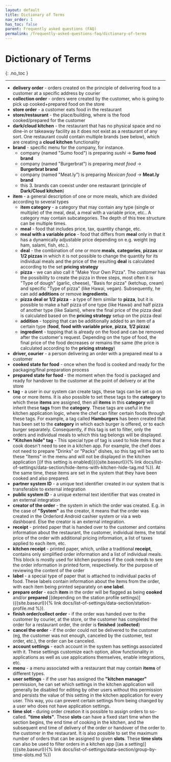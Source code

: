 ```yaml
---
layout: default
title: Dictionary of Terms
nav_order: 1
has_toc: false
parent: Frequently asked questions (FAQ)
permalink: /frequently-asked-questions-faq/dictionary-of-terms
---
```


# Dictionary of Terms
{: .no_toc }

---

- **delivery order** - orders created on the principle of delivering food to a customer at a specific address by courier
- **collection order** - orders were created by the customer, who is going to pick up cooked+prepared food on the store
- **store order** - a customer eats food in the restaurant
- **store/restaurant** - the place/building, where is the food cooked/prepared for the customer
- **dark/cloud kitchen** - the restaurant that has no physical space and no dine-in or takeaway facility as it does not exist as a restaurant of any sort. One restaurant could contain multiple brands (see below), which are creating a **cloud kitchen** functionality
- **brand** - specific menu for the company, for instance. 
	- company (named "Sumo food") is preparing _sushi_ -> **Sumo food brand**
	- company (named "Burgerbrat") is preparing _meat food_ -> **Burgerbrat brand**
	- company (named "Meat.ly") is preparing _Mexican food_ -> **Meat.ly brand**
	- this 3. brands can coexist under one restaurant (principle of **Dark/Cloud kitchen**)
- **item** - a general description of one or more meals, which are divided according to several types
	- **item category** - a category that may contain any type (single or multiple) of the meal, deal, a meal with a variable price, etc.. A category may contain subcategories. The depth of this tree structure can be multiple times.
	- **meal** - food that includes price, tax, quantity change, etc.
	- **meal with a variable price** - food that differs from **meal** only in that it has a dynamically adjustable price depending on e.g. weight (eg ham, salami, fish, etc.).
	- **deal** - the combination of one or more **meals**, **categories**, **pizzas** or **1/2 pizzas** in which it is not possible to change the quantity for its individual meals and the price of the resulting **deal** is calculated according to the set **pricing strategy**
	- **pizza** - we can also call it "Make Your Own Pizza". The customer has the possibility to create the pizza in three steps, most often it is "Type of dough" (garlic, cheese), "Basis for pizza" (ketchup, cream) and specific "Type of pizza" (like Hawai, vegan). Subsequently, he can add **additions** or remove **ingredients**.
	- **pizza deal or 1/2 pizza** - a type of item similar to **pizza**, but it is possible to make a half pizza of one type (like Hawai) and half pizza of another type (like Salami), where the final price of the pizza deal is calculated based on the **pricing strategy** setup on the pizza deal
	- **addition** - topping that can be additionally added to an item of a certain type (**food**, **food with variable price**, **pizza**, **1/2 pizza**)
	- **ingredient** - topping that is already on the food and can be removed after the customer's request. Depending on the type of food, the final price of the food decreases or remains the same (the price is calculated according to the **pricing strategy**)
- **driver, courier** - a person delivering an order with a prepared meal to a customer
- **cooked state for food** - once when the food is cooked and ready for the packaging/final preparation process 
- **prepared state for food** - the moment when the food is packaged and ready for handover to the customer at the point of delivery or at the store
- **tag** - a user in our system can create tags, these tags can be set up on one or more items. It is also possible to set these tags to the **category** to which these **items** are assigned, then all **items** in this **category** will inherit these **tags** from the **category**. These tags are useful in the kitchen application logic, where the chef can filter certain foods through these tags. For example, a tag called **Hamburgers** has been created that has been set to the **category** in which each burger is offered, or to each burger separately. Consequently, if this tag is set to filter, only the orders and individual meals to which this tag belongs will be displayed.
- **"Kitchen hide" tag** - This special type of tag is used to hide items that a cook doesn't need to see in a kitchen app. For example, the chef does not need to prepare "Drinks" or "Packs" dishes, so this tag will be set to these "Items" in the menu and will not be displayed in the kitchen application [(if this setting is enabled)]({{site.baseurl}}{% link docs/list-of-settings/data-section/hide-items-with-kitchen-hide-tag.md %}). At the same time, these items are set in the system that they have been cooked and also prepared.
- **partner system ID** - a unique text identifier created in our system that is transferable to external integration
- **public system ID** - a unique external text identifier that was created in an external integration
- **creator of the order** - the system in which the order was created. E.g. in the case of **"System"** as the creator, it means that the order was created in the Orderlord Android cashier system or via a web dashboard. Else the creator is an external integration.
- **receipt** - printed paper that is handed over to the customer and contains information about the restaurant, the customer, individual items, the total price of the order with additional pricing information, a list of taxes applied to each item, etc.
- **kitchen receipt** - printed paper, which, unlike a traditional **receipt**, contains only simplified order information and a list of individual meals. This block is mostly used for kitchen purposes if the cook needs to see the order information in printed form, respectively. for the purpose of reviewing the content of the order
- **label** - a special type of paper that is attached to individual packs of food. These labels contain information about the items from the order, with each item being printed separately on **one label**.
- **prepare order** - each **item** in the order will be flagged as being **cooked** and/or **prepared** [(depending on the station profile settings)]({{site.baseurl}}{% link docs/list-of-settings/data-section/station-profile.md %}).
- **finish order/collect order** - if the order was handed over to the customer by courier, at the store, or the customer has completed the order for a restaurant order, the order is **finished** (**collected**)
- **cancel the order** - if the order could not be delivered to the customer (eg, the customer was not enough, canceled by the customer, test order, etc.), the order can be canceled.
- **account settings** - each account in the system has settings associated with it. These settings customize each option, allow functionality in applications as well as use applications themselves, enable integrations, etc.
- **menu** - a menu associated with a restaurant that may contain **items** of different types.
- **user settings** - if the user has assigned the **"kitchen manager"** permission, he can set which settings in the kitchen application will generally be disabled for editing by other users without this permission and persists the value of this setting in the kitchen application for every user. This way, you can prevent certain settings from being changed by a user who does not have application settings.
- **time slot** - during order creation it is possible to assign orders to so-called. **"time slots"**. These **slots** can have a fixed start time when the section begins, the end time of cooking in the kitchen, and the subsequent end time of delivery of the order or handover of the order to the customer in the restaurant. It is also possible to set the maximum number of orders that can be assigned to given **slots**. These **time slots** can also be used to filter orders in a kitchen app [(as a setting)]({{site.baseurl}}{% link docs/list-of-settings/data-section/group-by-time-slots.md %})